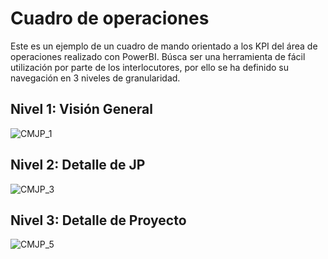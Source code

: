 # Cuadro de operaciones

Este es un ejemplo de un cuadro de mando orientado a los KPI del área de operaciones realizado con PowerBI. Búsca ser una herramienta de fácil utilización por parte de los interlocutores, por ello se ha definido su navegación en 3 niveles de granularidad. 

## Nivel 1: Visión General
![CMJP_1](https://user-images.githubusercontent.com/63968211/110802861-e2f30680-827e-11eb-8163-fe00419be64a.jpg)



## Nivel 2: Detalle de JP
![CMJP_3](https://user-images.githubusercontent.com/63968211/110803511-8e9c5680-827f-11eb-92c6-ee2f25ea0812.jpg)


## Nivel 3: Detalle de Proyecto
![CMJP_5](https://user-images.githubusercontent.com/63968211/110803589-a1169000-827f-11eb-8909-1f98646c46d9.jpg)
